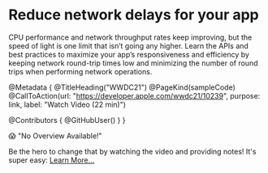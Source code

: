 # Reduce network delays for your app

CPU performance and network throughput rates keep improving, but the speed of light is one limit that isn’t going any higher. Learn the APIs and best practices to maximize your app’s responsiveness and efficiency by keeping network round-trip times low and minimizing the number of round trips when performing network operations.

@Metadata {
   @TitleHeading("WWDC21")
   @PageKind(sampleCode)
   @CallToAction(url: "https://developer.apple.com/wwdc21/10239", purpose: link, label: "Watch Video (22 min)")

   @Contributors {
      @GitHubUser(<replace this with your GitHub handle>)
   }
}

😱 "No Overview Available!"

Be the hero to change that by watching the video and providing notes! It's super easy:
 [Learn More…](https://wwdcnotes.com/documentation/wwdcnotes/contributing)
